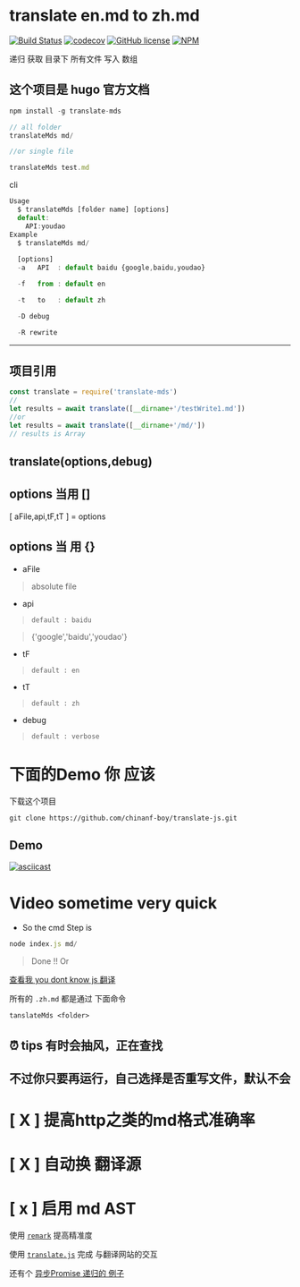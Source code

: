# translate en.md to zh.md

[![Build Status](https://travis-ci.org/chinanf-boy/translate-js.svg?branch=master)](https://travis-ci.org/chinanf-boy/translate-js)
[![codecov](https://codecov.io/gh/chinanf-boy/translate-js/branch/master/graph/badge.svg)](https://codecov.io/gh/chinanf-boy/translate-js)
[![GitHub license](https://img.shields.io/github/license/chinanf-boy/translate-js.svg)](https://github.com/chinanf-boy/translate-js/blob/master/License)
[![NPM](https://nodei.co/npm/translate-mds.png)](https://nodei.co/npm/translate-mds/)

递归 获取 目录下 所有文件 写入 数组


## 这个项目是 hugo 官方文档 

``` js
npm install -g translate-mds
```

``` js
// all folder
translateMds md/

//or single file

translateMds test.md
```
cli
``` js
Usage
  $ translateMds [folder name] [options]
  default:
    API:youdao
Example
  $ translateMds md/ 
  
  [options]
  -a   API  : default baidu {google,baidu,youdao}

  -f   from : default en

  -t   to   : default zh

  -D debug 

  -R rewrite
```
---

## 项目引用

``` js
const translate = require('translate-mds')
//
let results = await translate([__dirname+'/testWrite1.md'])
//or
let results = await translate([__dirname+'/md/'])
// results is Array


```

## translate(options,debug)

## options 当用 []

[ aFile,api,tF,tT ] = options
## options 当 用 {}

- aFile 

> absolute file

- api

>``default : baidu``

>{'google','baidu','youdao'}

- tF

>``default : en``

- tT

>``default : zh``

- debug

> ``default : verbose``
# 下面的Demo 你 应该 

下载这个项目

```
git clone https://github.com/chinanf-boy/translate-js.git
```

## Demo

[![asciicast](https://asciinema.org/a/aPDJ0Vdt3awZs8NJV8DtYH0ww.png)](https://asciinema.org/a/aPDJ0Vdt3awZs8NJV8DtYH0ww)

# Video sometime very quick

- So the cmd Step is 

``` js
node index.js md/
```

> Done !! Or

[查看我 you dont know js 翻译](https://github.com/chinanf-boy/You-Dont-Know-JS)

所有的 ``.zh.md`` 都是通过 下面命令

```
tanslateMds <folder>
```

## ⏰ tips 有时会抽风，正在查找

## 不过你只要再运行，自己选择是否重写文件，默认不会


# [ X ] 提高http之类的md格式准确率
# [ X ] 自动换 翻译源

# [ x ] 启用 md AST

使用 [``remark``](https://github.com/wooorm/remark) 提高精准度

使用 [``translate.js``](https://github.com/Selection-Translator/translation.js) 完成 与翻译网站的交互

还有个 [异步Promise 递归的 例子](https://github.com/chinanf-boy/translate-js/blob/master/src/setObjectKey.js#L78)
